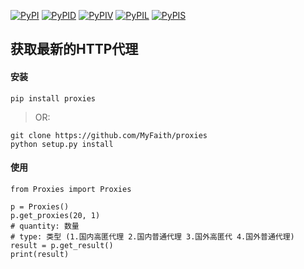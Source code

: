 [![PyPI](https://img.shields.io/pypi/v/proxies.svg?maxAge=2592000)](https://pypi.python.org/pypi/proxies)
[![PyPID](https://img.shields.io/pypi/dm/proxies.svg?maxAge=2592000)](https://pypi.python.org/pypi/proxies)
[![PyPIV](https://img.shields.io/pypi/pyversions/proxies.svg?maxAge=2592000)](https://pypi.python.org/pypi/proxies)
[![PyPIL](https://img.shields.io/pypi/l/proxies.svg?maxAge=2592000)](https://pypi.python.org/pypi/proxies)
[![PyPIS](https://img.shields.io/pypi/status/proxies.svg?maxAge=2592000)](https://pypi.python.org/pypi/proxies)

## 获取最新的HTTP代理
#### 安装
```
pip install proxies
```

> OR:

```
git clone https://github.com/MyFaith/proxies
python setup.py install
```

#### 使用
```
from Proxies import Proxies

p = Proxies()
p.get_proxies(20, 1)
# quantity: 数量
# type: 类型 (1.国内高匿代理 2.国内普通代理 3.国外高匿代 4.国外普通代理)
result = p.get_result()
print(result)
```
